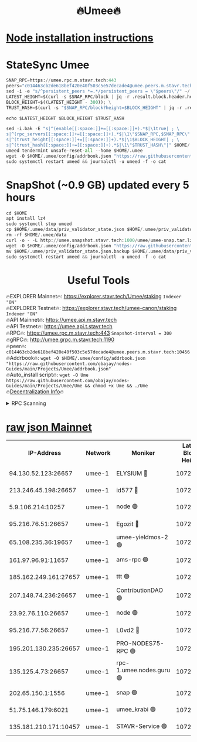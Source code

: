 <h1 align="center"> 🔥Umee🔥</h1>


[Node installation instructions](https://github.com/obajay/nodes-Guides/tree/main/Projects/Umee)
=
# StateSync Umee
```python
SNAP_RPC=https://umee.rpc.m.stavr.tech:443
peers="c014463cb2de618bef420e40f503c5e57decade4@umee.peers.m.stavr.tech:10456"
sed -i -e "s/^persistent_peers *=.*/persistent_peers = \"$peers\"/" ~/.umee/config/config.toml
LATEST_HEIGHT=$(curl -s $SNAP_RPC/block | jq -r .result.block.header.height); \
BLOCK_HEIGHT=$((LATEST_HEIGHT - 300)); \
TRUST_HASH=$(curl -s "$SNAP_RPC/block?height=$BLOCK_HEIGHT" | jq -r .result.block_id.hash)

echo $LATEST_HEIGHT $BLOCK_HEIGHT $TRUST_HASH

sed -i.bak -E "s|^(enable[[:space:]]+=[[:space:]]+).*$|\1true| ; \
s|^(rpc_servers[[:space:]]+=[[:space:]]+).*$|\1\"$SNAP_RPC,$SNAP_RPC\"| ; \
s|^(trust_height[[:space:]]+=[[:space:]]+).*$|\1$BLOCK_HEIGHT| ; \
s|^(trust_hash[[:space:]]+=[[:space:]]+).*$|\1\"$TRUST_HASH\"|" $HOME/.umee/config/config.toml
umeed tendermint unsafe-reset-all --home $HOME/.umee
wget -O $HOME/.umee/config/addrbook.json "https://raw.githubusercontent.com/obajay/nodes-Guides/main/Projects/Umee/addrbook.json"
sudo systemctl restart umeed && journalctl -u umeed -f -o cat
```
# SnapShot (~0.9 GB) updated every 5 hours
```python
cd $HOME
apt install lz4
sudo systemctl stop umeed
cp $HOME/.umee/data/priv_validator_state.json $HOME/.umee/priv_validator_state.json.backup
rm -rf $HOME/.umee/data
curl -o - -L http://umee.snapshot.stavr.tech:1000/umee/umee-snap.tar.lz4 | lz4 -c -d - | tar -x -C $HOME/.umee --strip-components 2
wget -O $HOME/.umee/config/addrbook.json "https://raw.githubusercontent.com/obajay/nodes-Guides/main/Projects/Umee/addrbook.json"
mv $HOME/.umee/priv_validator_state.json.backup $HOME/.umee/data/priv_validator_state.json
sudo systemctl restart umeed && journalctl -u umeed -f -o cat
```
 <h1 align="center"> Useful Tools</h1>

🔥EXPLORER Mainnet🔥:      https://explorer.stavr.tech/Umee/staking             `Indexer "ON"` \
🔥EXPLORER Testnet🔥:        https://explorer.stavr.tech/umee-canon/staking      `Indexer "ON"` \
🔥API Mainnet🔥:                   https://umee.api.m.stavr.tech \
🔥API Testnet🔥:                     https://umee.api.t.stavr.tech \
🔥RPC🔥:                           https://umee.rpc.m.stavr.tech:443                     `Snapshot-interval = 300` \
🔥gRPC🔥:                              http://umee.grpc.m.stavr.tech:1190 \
🔥peer🔥:                     `c014463cb2de618bef420e40f503c5e57decade4@umee.peers.m.stavr.tech:10456` \
🔥Addrbook🔥:    ```wget -O $HOME/.umee/config/addrbook.json "https://raw.githubusercontent.com/obajay/nodes-Guides/main/Projects/Umee/addrbook.json"``` \
🔥Auto_install script🔥: ```wget -O Ume https://raw.githubusercontent.com/obajay/nodes-Guides/main/Projects/Umee/Ume && chmod +x Ume && ./Ume``` \
🔥[Decentralization Info](https://github.com/obajay/StateSync-snapshots/tree/main/Projects/Umee/Decentralization)🔥

<details>
<summary>RPC Scanning</summary>

<h2 align="center"> We scan nodes in real time every 4 hours. And we provide the final result of RPC endpoints.
We cannot influence the operation of these nodes in any way. </h2>


```python
If Voting Power is higher than 0 --> then the Node is a validator of the network and may be subject to attack and be a potential threat to the chain.
```
```python
We marked such validators with a red symbol
```

</details>

[raw json Mainnet](https://rpc-check.umeem.stavr.tech/umeem/rpc-umeem-result.json)
=



<table><tr><th>IP-Address</th><th>Network</th><th>Moniker</th><th>Latest Block Height</th><th>Earliest Block Height</th><th>Catching Up</th><th>Tx Index</th><th>Voting Power</th><th>Scan Time</th></tr><tr><td>94.130.52.123:26657</td><td>umee-1</td><td>ELYSIUM 🔴</td><td>10721000</td><td>3216011</td><td>False</td><td>on</td><td>23142078</td><td>2024-02-23T10:58:54.399245103UTC</td></tr><tr><td>213.246.45.198:26657</td><td>umee-1</td><td>id577 🔴</td><td>10720989</td><td>7100001</td><td>False</td><td>on</td><td>35115950</td><td>2024-02-23T10:57:45.989370695UTC</td></tr><tr><td>5.9.106.214:10257</td><td>umee-1</td><td>node 🟢</td><td>10720997</td><td>7942001</td><td>False</td><td>on</td><td>0</td><td>2024-02-23T10:58:32.798149817UTC</td></tr><tr><td>95.216.76.51:26657</td><td>umee-1</td><td>Egozit 🔴</td><td>10721000</td><td>8262001</td><td>False</td><td>off</td><td>38414917</td><td>2024-02-23T10:58:54.011974774UTC</td></tr><tr><td>65.108.235.36:19657</td><td>umee-1</td><td>umee-yieldmos-2 🟢</td><td>10720983</td><td>9575548</td><td>False</td><td>on</td><td>0</td><td>2024-02-23T10:57:12.735371213UTC</td></tr><tr><td>161.97.96.91:11657</td><td>umee-1</td><td>ams-rpc 🟢</td><td>10721004</td><td>10352001</td><td>False</td><td>on</td><td>0</td><td>2024-02-23T10:59:15.397439036UTC</td></tr><tr><td>185.162.249.161:27657</td><td>umee-1</td><td>ttt 🟢</td><td>10720995</td><td>10381617</td><td>False</td><td>on</td><td>0</td><td>2024-02-23T10:58:23.149708071UTC</td></tr><tr><td>207.148.74.236:26657</td><td>umee-1</td><td>ContributionDAO 🟢</td><td>10721001</td><td>10484838</td><td>False</td><td>off</td><td>0</td><td>2024-02-23T10:59:01.901488948UTC</td></tr><tr><td>23.92.76.110:26657</td><td>umee-1</td><td>node 🟢</td><td>10721008</td><td>10526001</td><td>False</td><td>on</td><td>0</td><td>2024-02-23T10:59:38.687132129UTC</td></tr><tr><td>95.216.77.56:26657</td><td>umee-1</td><td>L0vd2 🔴</td><td>10721004</td><td>10621004</td><td>False</td><td>off</td><td>38372016</td><td>2024-02-23T10:59:15.070388695UTC</td></tr><tr><td>195.201.130.235:26657</td><td>umee-1</td><td>PRO-NODES75-RPC 🟢</td><td>10720996</td><td>10676285</td><td>False</td><td>on</td><td>0</td><td>2024-02-23T10:58:29.605730712UTC</td></tr><tr><td>135.125.4.73:26657</td><td>umee-1</td><td>rpc-1.umee.nodes.guru 🟢</td><td>10721000</td><td>10691018</td><td>False</td><td>on</td><td>0</td><td>2024-02-23T10:58:54.682225216UTC</td></tr><tr><td>202.65.150.1:1556</td><td>umee-1</td><td>snap 🟢</td><td>10720996</td><td>10707762</td><td>False</td><td>on</td><td>0</td><td>2024-02-23T10:58:30.453928443UTC</td></tr><tr><td>51.75.146.179:6021</td><td>umee-1</td><td>umee_krabi 🟢</td><td>10720999</td><td>10714902</td><td>False</td><td>on</td><td>0</td><td>2024-02-23T10:58:49.468140468UTC</td></tr><tr><td>135.181.210.171:10457</td><td>umee-1</td><td>STAVR-Service 🟢</td><td>10721001</td><td>10719701</td><td>False</td><td>on</td><td>0</td><td>2024-02-23T10:59:02.252120044UTC</td></tr></table>
